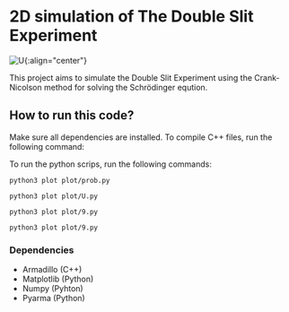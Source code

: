# 2D simulation of The Double Slit Experiment
![U](https://github.com/vebjoro/fys4150_project5/blob/dev/figs/U.gif){:align="center"}

This project aims to simulate the Double Slit Experiment using the Crank-Nicolson method for solving the Schrödinger eqution.

## How to run this code?
Make sure all dependencies are installed. To compile C++ files, run the following command:


To run the python scrips, run the following commands:
```
python3 plot plot/prob.py
```

```
python3 plot plot/U.py
```

```
python3 plot plot/9.py
```

```
python3 plot plot/9.py
```


### Dependencies
- Armadillo (C++)
- Matplotlib (Python)
- Numpy (Pyhton)
- Pyarma (Python)
